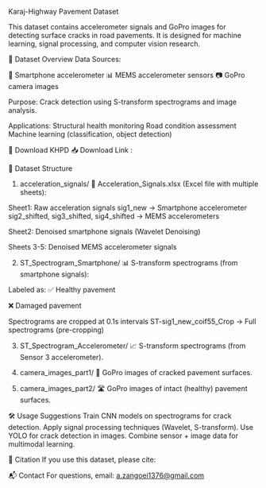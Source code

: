 Karaj-Highway Pavement Dataset

This dataset contains accelerometer signals and GoPro images for detecting surface cracks in road pavements.
It is designed for machine learning, signal processing, and computer vision research.

📌 Dataset Overview
Data Sources:

📱 Smartphone accelerometer
📊 MEMS accelerometer sensors
📷 GoPro camera images

Purpose: Crack detection using S-transform spectrograms and image analysis.

Applications:
Structural health monitoring
Road condition assessment
Machine learning (classification, object detection)

🔗 Download KHPD
📥 Download Link :

📂 Dataset Structure
1. acceleration_signals/
📄 Acceleration_Signals.xlsx (Excel file with multiple sheets):

Sheet1: Raw acceleration signals
sig1_new → Smartphone accelerometer
sig2_shifted, sig3_shifted, sig4_shifted → MEMS accelerometers

Sheet2: Denoised smartphone signals (Wavelet Denoising)

Sheets 3-5: Denoised MEMS accelerometer signals

2. ST_Spectrogram_Smartphone/
📊 S-transform spectrograms (from smartphone signals):

Labeled as:
✅ Healthy pavement

❌ Damaged pavement

Spectrograms are cropped at 0.1s intervals
ST-sig1_new_coif55_Crop → Full spectrograms (pre-cropping)

3. ST_Spectrogram_Accelerometer/
📈 S-transform spectrograms (from Sensor 3 accelerometer).

5. camera_images_part1/
📸 GoPro images of cracked pavement surfaces.

7. camera_images_part2/
🛣️ GoPro images of intact (healthy) pavement surfaces.

🛠️ Usage Suggestions
Train CNN models on spectrograms for crack detection.
Apply signal processing techniques (Wavelet, S-transform).
Use YOLO for crack detection in images.
Combine sensor + image data for multimodal learning.

📜 Citation
If you use this dataset, please cite:

📬 Contact
For questions, email: a.zangoei1376@gmail.com



